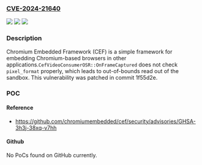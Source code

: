 ### [CVE-2024-21640](https://cve.mitre.org/cgi-bin/cvename.cgi?name=CVE-2024-21640)
![](https://img.shields.io/static/v1?label=Product&message=cef&color=blue)
![](https://img.shields.io/static/v1?label=Version&message=%3D%20%3C%20commit%201f55d2e%20&color=brighgreen)
![](https://img.shields.io/static/v1?label=Vulnerability&message=CWE-125%3A%20Out-of-bounds%20Read&color=brighgreen)

### Description

Chromium Embedded Framework (CEF) is a simple framework for embedding Chromium-based browsers in other applications.`CefVideoConsumerOSR::OnFrameCaptured` does not check `pixel_format` properly, which leads to out-of-bounds read out of the sandbox. This vulnerability was patched in commit 1f55d2e.

### POC

#### Reference
- https://github.com/chromiumembedded/cef/security/advisories/GHSA-3h3j-38xq-v7hh

#### Github
No PoCs found on GitHub currently.


